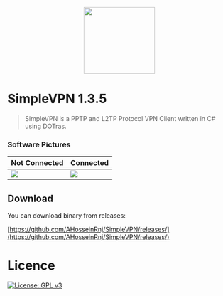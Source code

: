 <p align="center">
  <img height="150" width="160" src="https://image.prntscr.com/image/tJMhonbpRZKiok78PX29xw.png"/>
</p>

# SimpleVPN 1.3.5 
>SimpleVPN is a PPTP and L2TP Protocol VPN Client written in C# using DOTras.

### Software Pictures
| Not Connected | Connected |
| --- | ---  |
|![](https://i.ibb.co/b7fVfBP/1.png) | ![](https://i.ibb.co/4dy6jNd/2.png)  |

## Download
You can download binary from releases:

[https://github.com/AHosseinRnj/SimpleVPN/releases/](https://github.com/AHosseinRnj/SimpleVPN/releases/)

# Licence
[![License: GPL v3](https://img.shields.io/badge/License-GPLv3-blue.svg)](https://www.gnu.org/licenses/gpl-3.0)
